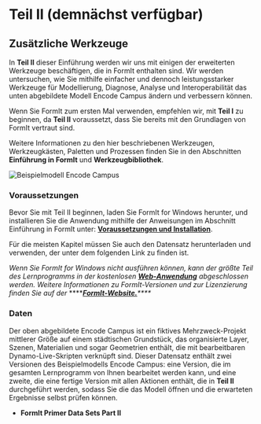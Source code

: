 # Teil II \(demnächst verfügbar\)

## Zusätzliche Werkzeuge

In **Teil II** dieser Einführung werden wir uns mit einigen der erweiterten Werkzeuge beschäftigen, die in FormIt enthalten sind. Wir werden untersuchen, wie Sie mithilfe einfacher und dennoch leistungsstarker Werkzeuge für Modellierung, Diagnose, Analyse und Interoperabilität das unten abgebildete Modell Encode Campus ändern und verbessern können.

Wenn Sie FormIt zum ersten Mal verwenden, empfehlen wir, mit **Teil I** zu beginnen, da **Teil II** voraussetzt, dass Sie bereits mit den Grundlagen von FormIt vertraut sind.

Weitere Informationen zu den hier beschriebenen Werkzeugen, Werkzeugkästen, Paletten und Prozessen finden Sie in den Abschnitten **Einführung in FormIt** und **Werkzeugbibliothek**.

![Beispielmodell Encode Campus](../.gitbook/assets/encode-campus-sample-model-intro-image.png)

### Voraussetzungen

Bevor Sie mit Teil II beginnen, laden Sie FormIt for Windows herunter, und installieren Sie die Anwendung mithilfe der Anweisungen im Abschnitt Einführung in FormIt unter: [**Voraussetzungen und Installation**](../formit-introduction/prerequisites-and-installation.md).

Für die meisten Kapitel müssen Sie auch den Datensatz herunterladen und verwenden, der unter dem folgenden Link zu finden ist.

_Wenn Sie FormIt for Windows nicht ausführen können, kann der größte Teil des Lernprogramms in der kostenlosen_ [_**Web-Anwendung**_](https://formit.autodesk.com/app) _abgeschlossen werden. Weitere Informationen zu FormIt-Versionen und zur Lizenzierung finden Sie auf der_ ****[_**FormIt-Website.**_](https://formit.autodesk.com)_\*\*\*\*_

### Daten

Der oben abgebildete Encode Campus ist ein fiktives Mehrzweck-Projekt mittlerer Größe auf einem städtischen Grundstück, das organisierte Layer, Szenen, Materialien und sogar Geometrien enthält, die mit bearbeitbaren Dynamo-Live-Skripten verknüpft sind. Dieser Datensatz enthält zwei Versionen des Beispielmodells Encode Campus: eine Version, die im gesamten Lernprogramm von Ihnen bearbeitet werden kann, und eine zweite, die eine fertige Version mit allen Aktionen enthält, die in **Teil II** durchgeführt werden, sodass Sie die das Modell öffnen und die erwarteten Ergebnisse selbst prüfen können.

* **FormIt Primer Data Sets Part II**

